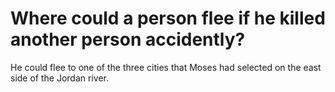 # Where could a person flee if he killed another person accidently?

He could flee to one of the three cities that Moses had selected on the east side of the Jordan river.
